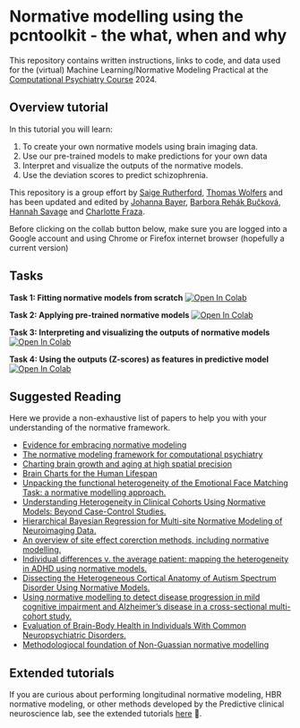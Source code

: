 # Normative modelling using the pcntoolkit - the what, when and why

This repository contains written instructions, links to code, and data used for the (virtual) Machine Learning/Normative Modeling Practical at the [Computational Psychiatry Course](https://www.translationalneuromodeling.org/cpcourse/) 2024.

## Overview tutorial
In this tutorial you will learn:
1. To create your own normative models using brain imaging data.
2. Use our pre-trained models to make predictions for your own data
3. Interpret and visualize the outputs of the normative models.
4. Use the deviation scores to predict schizophrenia.

This repository is a group effort by [Saige Rutherford](https://twitter.com/being_saige), [Thomas Wolfers](https://twitter.com/ThomasWolfers) and has been updated and edited by [Johanna Bayer](https://github.com/likeajumprope), [Barbora Rehák Bučková](https://twitter.com/BarboraRehak), [Hannah Savage](https://twitter.com/DrHannahSavage) and [Charlotte Fraza](https://twitter.com/CFraza).

Before clicking on the collab button below, make sure you are logged into a Google account and using Chrome or Firefox internet browser (hopefully a current version)

## Tasks
**Task 1: Fitting normative models from scratch** [![Open In Colab](https://colab.research.google.com/assets/colab-badge.svg)](https://colab.research.google.com/github/likeajumprope/Repronim_webinar_normative_modelling/blob/master/tasks/1_fit_normative_models.ipynb)

**Task 2: Applying pre-trained normative models** [![Open In Colab](https://colab.research.google.com/assets/colab-badge.svg)](https://colab.research.google.com/github/likeajumprope/Repronim_webinar_normative_modelling/blob/master/tasks/2_apply_normative_models.ipynb)

**Task 3: Interpreting and visualizing the outputs of normative models** [![Open In Colab](https://colab.research.google.com/assets/colab-badge.svg)](https://colab.research.google.com/github/likeajumprope/Repronim_webinar_normative_modelling/blob/master/tasks/3_Visualizations.ipynb)

**Task 4: Using the outputs (Z-scores) as features in predictive model** [![Open In Colab](https://colab.research.google.com/assets/colab-badge.svg)](https://colab.research.google.com/github/likeajumprope/Repronim_webinar_normative_modelling/blob/master/tasks/4_post_hoc_analysis.ipynb)

## Suggested Reading
Here we provide a non-exhaustive list of papers to help you with your understanding of the normative framework.
- [Evidence for embracing normative modeling](https://elifesciences.org/articles/85082)
- [The normative modeling framework for computational psychiatry](https://www.nature.com/articles/s41596-022-00696-5)
- [Charting brain growth and aging at high spatial precision](https://elifesciences.org/articles/72904)
- [Brain Charts for the Human Lifespan](https://www.nature.com/articles/s41586-022-04554-y)
- [Unpacking the functional heterogeneity of the Emotional Face Matching Task: a normative modelling approach.](https://pmc.ncbi.nlm.nih.gov/articles/PMC10081244/)
- [Understanding Heterogeneity in Clinical Cohorts Using Normative Models: Beyond Case-Control Studies.](https://pmc.ncbi.nlm.nih.gov/articles/PMC5023321/)
- [Hierarchical Bayesian Regression for Multi-site Normative Modeling of Neuroimaging Data.](https://linkinghub-elsevier-com.ru.idm.oclc.org/retrieve/pii/S1053811922008205)
- [An overview of site effect corerction methods, including normative modelling.](https://www.frontiersin.org/journals/neurology/articles/10.3389/fneur.2022.923988/full)
- [Individual differences v. the average patient: mapping the heterogeneity in ADHD using normative models.](https://pmc.ncbi.nlm.nih.gov/articles/PMC7083555/)
- [Dissecting the Heterogeneous Cortical Anatomy of Autism Spectrum Disorder Using Normative Models.](https://pubmed.ncbi.nlm.nih.gov/30799285/)
- [Using normative modelling to detect disease progression in mild cognitive impairment and Alzheimer’s disease in a cross-sectional multi-cohort study.](https://www.nature.com/articles/s41598-021-95098-0)
- [Evaluation of Brain-Body Health in Individuals With Common Neuropsychiatric Disorders.](https://pubmed.ncbi.nlm.nih.gov/37099313/)
- [Methodologiocal foundation of Non-Guassian normative modelling](https://direct.mit.edu/imag/article/doi/10.1162/imag_a_00132/120371/Non-Gaussian-normative-modelling-with-hierarchical)

## Extended tutorials
If you are curious about performing longitudinal normative modeling, HBR normative modeling, or other methods developed by the Predictive clinical neuroscience lab, see the extended tutorials [here](https://github.com/predictive-clinical-neuroscience/PCNtoolkit-demo/tree/main/tutorials) 🧠. 



